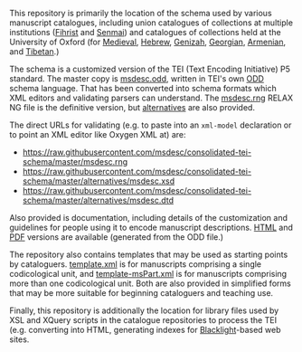 This repository is primarily the location of the schema used by various manuscript catalogues, including union catalogues of collections at multiple institutions ([Fihrist](https://github.com/fihristorg/fihrist-mss) and [Senmai](https://github.com/bodleian/senmai-mss)) and catalogues of collections held at the University of Oxford (for [Medieval](https://github.com/bodleian/medieval-mss), [Hebrew](https://github.com/bodleian/hebrew-mss), [Genizah](https://github.com/bodleian/genizah-mss), [Georgian](https://github.com/bodleian/georgian-mss), [Armenian](https://github.com/bodleian/armenian-mss), and [Tibetan](https://github.com/bodleian/karchak-mss).)

The schema is a customized version of the TEI (Text Encoding Initiative) P5 standard. The master copy is [msdesc.odd](/msdesc.odd), written in TEI's own [ODD](http://www.tei-c.org/guidelines/customization/getting-started-with-p5-odds/) schema language. That has been converted into schema formats which XML editors and validating parsers can understand. The [msdesc.rng](/msdesc.rng) RELAX NG file is the definitive version, but [alternatives](/alternatives/) are also provided.

The direct URLs for validating (e.g. to paste into an `xml-model` declaration or to point an XML editor like Oxygen XML at) are:

* https://raw.githubusercontent.com/msdesc/consolidated-tei-schema/master/msdesc.rng
* https://raw.githubusercontent.com/msdesc/consolidated-tei-schema/master/alternatives/msdesc.xsd
* https://raw.githubusercontent.com/msdesc/consolidated-tei-schema/master/alternatives/msdesc.dtd

Also provided is documentation, including details of the customization and guidelines for people using it to encode manuscript descriptions. [HTML](https://msdesc.github.io/consolidated-tei-schema/msdesc.html) and [PDF](https://msdesc.github.io/consolidated-tei-schema/msdesc.pdf) versions are available (generated from the ODD file.)

The repository also contains templates that may be used as starting points by cataloguers. [template.xml](/template.xml) is for manuscripts comprising a single codicological unit, and [template-msPart.xml](/template-msPart.xml) is for manuscripts comprising more than one codicological unit. Both are also provided in simplified forms that may be more suitable for beginning cataloguers and teaching use.

Finally, this repository is additionally the location for library files used by XSL and XQuery scripts in the catalogue repositories to process the TEI (e.g. converting into HTML, generating indexes for [Blacklight](http://projectblacklight.org/)-based web sites.
